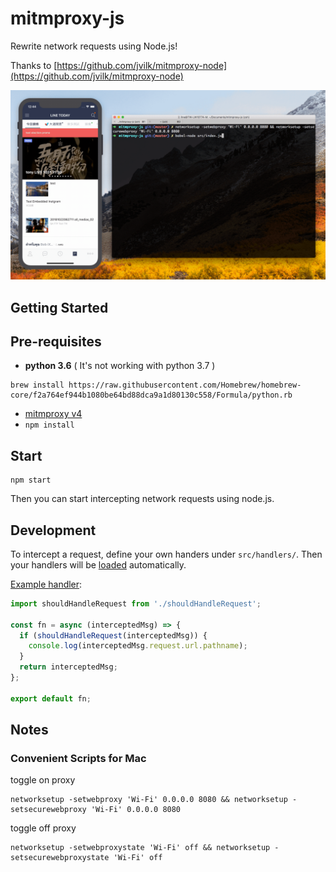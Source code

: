 # mitmproxy-js

Rewrite network requests using Node.js!

Thanks to [https://github.com/jvilk/mitmproxy-node](https://github.com/jvilk/mitmproxy-node)

<p class="text-center">
  <img src="docs/demo.gif" />
</p>

## Getting Started

## Pre-requisites

- **python 3.6** ( It's not working with python 3.7 )

```
brew install https://raw.githubusercontent.com/Homebrew/homebrew-core/f2a764ef944b1080be64bd88dca9a1d80130c558/Formula/python.rb
```

- [mitmproxy v4](https://mitmproxy.org/)
- `npm install`

## Start

```
npm start
```

Then you can start intercepting network requests using node.js.

## Development

To intercept a request, define your own handers under `src/handlers/`. Then your handlers will be [loaded](src/index.js) automatically.

[Example handler](src/handlers/boilerplate/index.js):

```js
import shouldHandleRequest from './shouldHandleRequest';

const fn = async (interceptedMsg) => {
  if (shouldHandleRequest(interceptedMsg)) {
    console.log(interceptedMsg.request.url.pathname);
  }
  return interceptedMsg;
};

export default fn;
```

## Notes

### Convenient Scripts for Mac

toggle on proxy

```
networksetup -setwebproxy 'Wi-Fi' 0.0.0.0 8080 && networksetup -setsecurewebproxy 'Wi-Fi' 0.0.0.0 8080
```

toggle off proxy

```
networksetup -setwebproxystate 'Wi-Fi' off && networksetup -setsecurewebproxystate 'Wi-Fi' off
```
